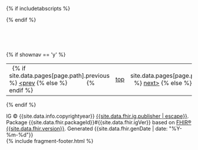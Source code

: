 

<script type="text/javascript" src="{{site.data.info.assets}}assets/js/jquery.js"> </script>
<script type="text/javascript" src="{{site.data.info.assets}}assets/js/jquery-ui.min.js"> </script>
{% if includetabscripts %}
  <script type="text/javascript" src="{{site.data.info.assets}}assets/js/tabs.js"> </script>
{% endif %}
<script type="text/javascript" src="{{site.data.info.assets}}assets/js/window-hash.js"> </script>

<div style="height: 4rem;"> </div>
<div id="segment-footer" igtool="footer" class="segment"><!-- segment-footer -->
<div class="container"><!-- container -->
{% if shownav == 'y' %}
<div style="background-color:var(--footer-nav-bg-color)">
  <table style="width:100%">
    <tbody>
      <tr>
        <td style="text-align:left">&#xA0;
{% if site.data.pages[page.path].previous %}
          <a href="{{site.data.pages[page.path].previous}}">&lt;prev</a>
{% else %}
          <span style="visibility:hidden">&lt;prev</span>
{% endif %}
        </td>
        <td style="text-align:center">
          <a href="#top">top</a>
        </td>
        <td style="text-align:right">&#xA0;
{% if site.data.pages[page.path].next %}
          <a href="{{site.data.pages[page.path].next}}">next&gt;</a>
{% else %}
          <span style="visibility:hidden">next&gt;</span>
{% endif %}
        </td>
      </tr>
    </tbody>
  </table>
</div>
{% endif %}
<div class="inner-wrapper">
  <p>
    IG &#169; {{site.data.info.copyrightyear}} <a style="color:var(--footer-hyperlink-text-color)" href="{{site.data.fhir.ig.contact[0].telecom[0]}}">{{site.data.fhir.ig.publisher | escape}}</a>.  Package {{site.data.fhir.packageId}}#{{site.data.fhir.igVer}} based on <a style="color: var(--footer-hyperlink-text-color)" href="{{site.data.fhir.path}}">FHIR® {{site.data.fhir.version}}</a>. Generated <span title="{{site.data.fhir.genDate}}">{{site.data.fhir.genDate | date: "%Y-%m-%d"}}</span>
    <br/>
    <span>
      {% include fragment-footer.html %}
    </span>
  </p>
</div><!-- /inner-wrapper -->
</div><!-- /container -->
</div><!-- /segment-footer -->
<div id="segment-post-footer" class="segment hidden"><!-- segment-post-footer -->
<div class="container"><!-- container -->
</div><!-- /container -->
</div><!-- /segment-post-footer -->


</div>